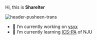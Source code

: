 Hi, this is __Sharelter__

![header-pusheen-trans](https://user-images.githubusercontent.com/63940407/232030755-f7d7d3aa-e301-4f66-aa8b-b9250fb87d7a.gif)

- 🔭 I’m currently working on [ysyx](https://ysyx.oscc.cc/)
- 🌱 I’m currently learning [ICS-PA](https://nju-projectn.github.io/ics-pa-gitbook/ics2022/index.html) of NJU
